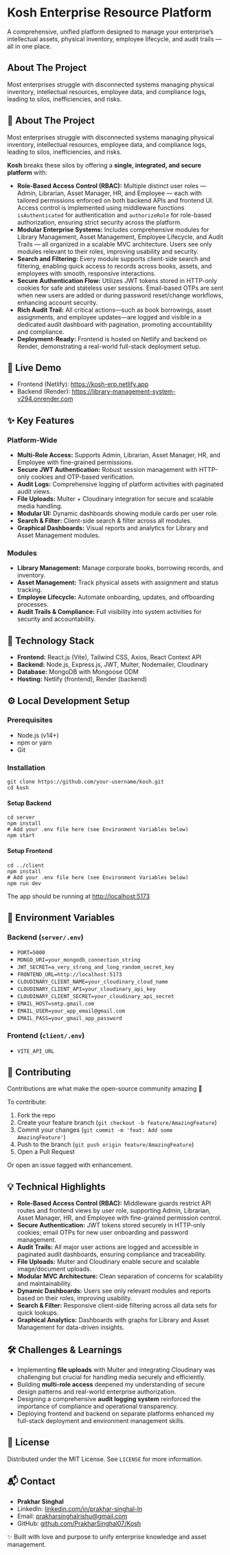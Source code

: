 # Kosh Enterprise Resource Platform

A comprehensive, unified platform designed to manage your enterprise’s intellectual assets, physical inventory, employee lifecycle, and audit trails — all in one place.

## About The Project

Most enterprises struggle with disconnected systems managing physical inventory, intellectual resources, employee data, and compliance logs, leading to silos, inefficiencies, and risks.

<section>
  <h2>📘 About The Project</h2>
  <p>Most enterprises struggle with disconnected systems managing physical inventory, intellectual resources, employee data, and compliance logs, leading to silos, inefficiencies, and risks.</p>
  <p><strong>Kosh</strong> breaks these silos by offering a <strong>single, integrated, and secure platform</strong> with:</p>
  <ul>
    <li><strong>Role-Based Access Control (RBAC):</strong> Multiple distinct user roles — Admin, Librarian, Asset Manager, HR, and Employee — each with tailored permissions enforced on both backend APIs and frontend UI. Access control is implemented using middleware functions <code>isAuthenticated</code> for authentication and <code>authorizeRole</code> for role-based authorization, ensuring strict security across the platform.</li>
    <li><strong>Modular Enterprise Systems:</strong> Includes comprehensive modules for Library Management, Asset Management, Employee Lifecycle, and Audit Trails — all organized in a scalable MVC architecture. Users see only modules relevant to their roles, improving usability and security.</li>
    <li><strong>Search and Filtering:</strong> Every module supports client-side search and filtering, enabling quick access to records across books, assets, and employees with smooth, responsive interactions.</li>
    <li><strong>Secure Authentication Flow:</strong> Utilizes JWT tokens stored in HTTP-only cookies for safe and stateless user sessions. Email-based OTPs are sent when new users are added or during password reset/change workflows, enhancing account security.</li>
    <li><strong>Rich Audit Trail:</strong> All critical actions—such as book borrowings, asset assignments, and employee updates—are logged and visible in a dedicated audit dashboard with pagination, promoting accountability and compliance.</li>
    <li><strong>Deployment-Ready:</strong> Frontend is hosted on Netlify and backend on Render, demonstrating a real-world full-stack deployment setup.</li>
  </ul>
</section>

<section>
  <h2>🚀 Live Demo</h2>
  <ul>
    <li>Frontend (Netlify): <a href="https://kosh-erp.netlify.app" target="_blank" rel="noopener">https://kosh-erp.netlify.app</a></li>
    <li>Backend (Render): <a href="https://library-management-system-v294.onrender.com" target="_blank" rel="noopener">https://library-management-system-v294.onrender.com</a></li>
  </ul>
</section>

<section>
  <h2>✨ Key Features</h2>

  <h3>Platform-Wide</h3>
  <ul>
    <li><strong>Multi-Role Access:</strong> Supports Admin, Librarian, Asset Manager, HR, and Employee with fine-grained permissions.</li>
    <li><strong>Secure JWT Authentication:</strong> Robust session management with HTTP-only cookies and OTP-based verification.</li>
    <li><strong>Audit Logs:</strong> Comprehensive logging of platform activities with paginated audit views.</li>
    <li><strong>File Uploads:</strong> Multer + Cloudinary integration for secure and scalable media handling.</li>
    <li><strong>Modular UI:</strong> Dynamic dashboards showing module cards per user role.</li>
    <li><strong>Search & Filter:</strong> Client-side search & filter across all modules.</li>
    <li><strong>Graphical Dashboards:</strong> Visual reports and analytics for Library and Asset Management modules.</li>
  </ul>

  <h3>Modules</h3>
  <ul>
    <li><strong>Library Management:</strong> Manage corporate books, borrowing records, and inventory.</li>
    <li><strong>Asset Management:</strong> Track physical assets with assignment and status tracking.</li>
    <li><strong>Employee Lifecycle:</strong> Automate onboarding, updates, and offboarding processes.</li>
    <li><strong>Audit Trails & Compliance:</strong> Full visibility into system activities for security and accountability.</li>
  </ul>
</section>

<section>
  <h2>🧰 Technology Stack</h2>
  <ul>
    <li><strong>Frontend:</strong> React.js (Vite), Tailwind CSS, Axios, React Context API</li>
    <li><strong>Backend:</strong> Node.js, Express.js, JWT, Multer, Nodemailer, Cloudinary</li>
    <li><strong>Database:</strong> MongoDB with Mongoose ODM</li>
    <li><strong>Hosting:</strong> Netlify (frontend), Render (backend)</li>
  </ul>
</section>

<section>
  <h2>⚙️ Local Development Setup</h2>

  <h3>Prerequisites</h3>
  <ul>
    <li>Node.js (v14+)</li>
    <li>npm or yarn</li>
    <li>Git</li>
  </ul>

  <h3>Installation</h3>
  <pre><code>git clone https://github.com/your-username/kosh.git
cd kosh
</code></pre>

  <h4>Setup Backend</h4>
  <pre><code>cd server
npm install
# Add your .env file here (see Environment Variables below)
npm start
</code></pre>

  <h4>Setup Frontend</h4>
  <pre><code>cd ../client
npm install
# Add your .env file here (see Environment Variables below)
npm run dev
</code></pre>

  <p>The app should be running at <a href="http://localhost:5173" target="_blank" rel="noopener">http://localhost:5173</a></p>
</section>

<section>
  <h2>🔐 Environment Variables</h2>

  <h3>Backend (<code>server/.env</code>)</h3>
  <ul>
    <li><code>PORT=5000</code></li>
    <li><code>MONGO_URI=your_mongodb_connection_string</code></li>
    <li><code>JWT_SECRET=a_very_strong_and_long_random_secret_key</code></li>
    <li><code>FRONTEND_URL=http://localhost:5173</code></li>
    <li><code>CLOUDINARY_CLIENT_NAME=your_cloudinary_cloud_name</code></li>
    <li><code>CLOUDINARY_CLIENT_API=your_cloudinary_api_key</code></li>
    <li><code>CLOUDINARY_CLIENT_SECRET=your_cloudinary_api_secret</code></li>
    <li><code>EMAIL_HOST=smtp.gmail.com</code></li>
    <li><code>EMAIL_USER=your_app_email@gmail.com</code></li>
    <li><code>EMAIL_PASS=your_gmail_app_password</code></li>
  </ul>

  <h3>Frontend (<code>client/.env</code>)</h3>
  <ul>
    <li><code>VITE_API_URL</code></li>
  </ul>
</section>

<section>
  <h2>🤝 Contributing</h2>
  <p>Contributions are what make the open-source community amazing 💙</p>
  <p>To contribute:</p>
  <ol>
    <li>Fork the repo</li>
    <li>Create your feature branch (<code>git checkout -b feature/AmazingFeature</code>)</li>
    <li>Commit your changes (<code>git commit -m 'feat: Add some AmazingFeature'</code>)</li>
    <li>Push to the branch (<code>git push origin feature/AmazingFeature</code>)</li>
    <li>Open a Pull Request</li>
  </ol>
  <p>Or open an issue tagged with enhancement.</p>
</section>

<section>
  <h2>💡 Technical Highlights</h2>
  <ul>
    <li><strong>Role-Based Access Control (RBAC):</strong> Middleware guards restrict API routes and frontend views by user role, supporting Admin, Librarian, Asset Manager, HR, and Employee with fine-grained permission control.</li>
    <li><strong>Secure Authentication:</strong> JWT tokens stored securely in HTTP-only cookies; email OTPs for new user onboarding and password management.</li>
    <li><strong>Audit Trails:</strong> All major user actions are logged and accessible in paginated audit dashboards, ensuring compliance and traceability.</li>
    <li><strong>File Uploads:</strong> Multer and Cloudinary enable secure and scalable image/document uploads.</li>
    <li><strong>Modular MVC Architecture:</strong> Clean separation of concerns for scalability and maintainability.</li>
    <li><strong>Dynamic Dashboards:</strong> Users see only relevant modules and reports based on their roles, improving usability.</li>
    <li><strong>Search & Filter:</strong> Responsive client-side filtering across all data sets for quick lookups.</li>
    <li><strong>Graphical Analytics:</strong> Dashboards with graphs for Library and Asset Management for data-driven insights.</li>
  </ul>
</section>

<section>
  <h2>🛠️ Challenges & Learnings</h2>
  <ul>
    <li>Implementing <strong>file uploads</strong> with Multer and integrating Cloudinary was challenging but crucial for handling media securely and efficiently.</li>
    <li>Building <strong>multi-role access</strong> deepened my understanding of secure design patterns and real-world enterprise authorization.</li>
    <li>Designing a comprehensive <strong>audit logging system</strong> reinforced the importance of compliance and operational transparency.</li>
    <li>Deploying frontend and backend on separate platforms enhanced my full-stack deployment and environment management skills.</li>
  </ul>
</section>

<section>
  <h2>📄 License</h2>
  <p>Distributed under the MIT License. See <code>LICENSE</code> for more information.</p>
</section>

<section>
  <h2>📬 Contact</h2>
  <ul>
    <li><strong>Prakhar Singhal</strong></li>
    <li>LinkedIn: <a href="https://linkedin.com/in/prakhar-singhal-ln" target="_blank" rel="noopener">linkedin.com/in/prakhar-singhal-ln</a></li>
    <li>Email: <a href="mailto:prakharsinghalrishu@gmail.com">prakharsinghalrishu@gmail.com</a></li>
    <li>GitHub: <a href="https://github.com/PrakharSinghal07/Kosh" target="_blank" rel="noopener">github.com/PrakharSinghal07/Kosh</a></li>
  </ul>
</section>

<footer>
  <p>✨ Built with love and purpose to unify enterprise knowledge and asset management.</p>
</footer>


